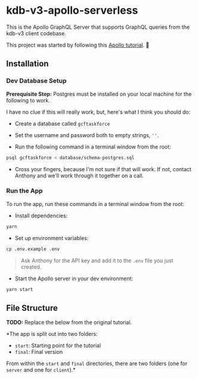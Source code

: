 # kdb-v3-apollo-serverless

This is the Apollo GraphQL Server that supports GraphQL queries from the kdb-v3 client codebase.

This project was started by following this [Apollo tutorial](http://apollographql.com/docs/tutorial/introduction.html). 🚀

## Installation

### Dev Database Setup

**Prerequisite Step:** Postgres must be installed on your local machine for the following to work.

I have no clue if this will really work, but, here's what I think you should do:

- Create a database called `gcftaskforce`

- Set the username and password both to empty strings, `''`.

- Run the following command in a terminal window from the root:

```bash
psql gcftaskforce < database/schema-postgres.sql
```

- Cross your fingers, because I'm not sure if that will work. If not, contact Anthony and we'll work through it together on a call.

### Run the App

To run the app, run these commands in a terminal window from the root:

- Install dependencies:

```bash
yarn
```

- Set up environment variables:

```bash
cp .env.example .env
```

> Ask Anthony for the API key and add it to the `.env` file you just created.

- Start the Apollo server in your dev environment:

```bash
yarn start
```

## File Structure

**TODO:** Replace the below from the original tutorial.

*The app is split out into two folders:
- `start`: Starting point for the tutorial
- `final`: Final version

From within the `start` and `final` directories, there are two folders (one for `server` and one for `client`).*
